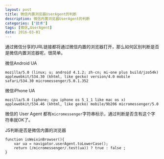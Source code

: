 ```yaml
---
layout: post
title: 微信内置浏览器UserAgent的判断
description: 微信内置浏览器UserAgent的判断
categories: ["技术"]
tags: [微信,UserAgent]
date: 2016-03-01
---
```


通过微信分享的URL链接都将通过微信内置的浏览器打开，那么如何区别判断是否是微信内置浏览器呢，很简单。

微信Android UA

	mozilla/5.0 (linux; u; android 4.1.2; zh-cn; mi-one plus build/jzo54k) applewebkit/534.30 (khtml, like gecko) version/4.0 mobile safari/534.30 micromessenger/5.0.1.352

微信iPhone UA

	mozilla/5.0 (iphone; cpu iphone os 5_1_1 like mac os x) applewebkit/534.46 (khtml, like gecko) mobile/9b206 micromessenger/5.0

微信的 User Agent 都有`micromessenger`字符串标示，通过判断是否含有这个字符串就OK了。

JS判断是否是微信内置的浏览器

	function isWeixinBrowser(){
	    var ua = navigator.userAgent.toLowerCase();
	    return (/micromessenger/.test(ua)) ? true : false ;
	}